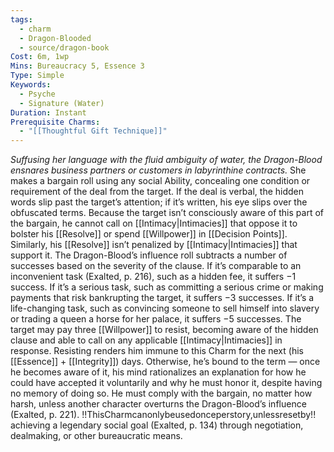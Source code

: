 ```yaml
---
tags:
  - charm
  - Dragon-Blooded
  - source/dragon-book
Cost: 6m, 1wp
Mins: Bureaucracy 5, Essence 3
Type: Simple
Keywords:
  - Psyche
  - Signature (Water)
Duration: Instant
Prerequisite Charms:
  - "[[Thoughtful Gift Technique]]"
---
```

*Suffusing her language with the fluid ambiguity of water, the Dragon-Blood ensnares business partners or customers in labyrinthine contracts.*
She makes a bargain roll using any social Ability, concealing one condition or requirement of the deal from the target. If the deal is verbal, the hidden words slip past the target’s attention; if it’s written, his eye slips over the obfuscated terms. Because the target isn’t consciously aware of this part of the bargain, he cannot call on [[Intimacy|Intimacies]] that oppose it to bolster his [[Resolve]] or spend [[Willpower]] in [[Decision Points]]. Similarly, his [[Resolve]] isn’t penalized by [[Intimacy|Intimacies]] that support it. The Dragon-Blood’s influence roll subtracts a number of successes based on the severity of the clause. If it’s comparable to an inconvenient task (Exalted, p. 216), such as a hidden fee, it suffers −1 success. If it’s a serious task, such as committing a serious crime or making payments that risk bankrupting the target, it suffers −3 successes. If it’s a life-changing task, such as convincing someone to sell himself into slavery or trading a queen a horse for her palace, it suffers −5 successes. The target may pay three [[Willpower]] to resist, becoming aware of the hidden clause and able to call on any applicable [[Intimacy|Intimacies]] in response. Resisting renders him immune to this Charm for the next (his [[Essence]] + [[Integrity]]) days. Otherwise, he’s bound to the term — once he becomes aware of it, his mind rationalizes an explanation for how he could have accepted it voluntarily and why he must honor it, despite having no memory of doing so. He must comply with the bargain, no matter how harsh, unless another character overturns the Dragon-Blood’s influence (Exalted, p. 221). !!ThisCharmcanonlybeusedonceperstory,unlessresetby!! achieving a legendary social goal (Exalted, p. 134) through negotiation, dealmaking, or other bureaucratic means.